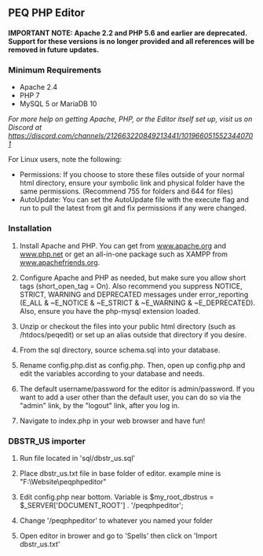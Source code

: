 ## PEQ PHP Editor

#### IMPORTANT NOTE: Apache 2.2 and PHP 5.6 and earlier are deprecated. Support for these versions is no longer provided and all references will be removed in future updates.

### Minimum Requirements
* Apache 2.4
* PHP 7
* MySQL 5 or MariaDB 10

*For more help on getting Apache, PHP, or the Editor itself set up, visit us on Discord at https://discord.com/channels/212663220849213441/1019660515523440701*

For Linux users, note the following:
* Permissions: If you choose to store these files outside of your normal html directory, ensure your symbolic link and physical folder have the same permissions. (Recommend 755 for folders and 644 for files)
* AutoUpdate: You can set the AutoUpdate file with the execute flag and run to pull the latest from git and fix permissions if any were changed.

### Installation

1) Install Apache and PHP. You can get from www.apache.org and www.php.net or get an all-in-one package such as XAMPP from www.apachefriends.org.

2) Configure Apache and PHP as needed, but make sure you allow short tags (short_open_tag = On). Also recommend you suppress NOTICE, STRICT, WARNING and DEPRECATED messages under error_reporting (E_ALL & ~E_NOTICE & ~E_STRICT & ~E_WARNING & ~E_DEPRECATED). Also, ensure you have the php-mysql extension loaded.

3) Unzip or checkout the files into your public html directory (such as /htdocs/peqedit) or set up an alias outside that directory if you desire.

4) From the sql directory, source schema.sql into your database.

5) Rename config.php.dist as config.php.  Then, open up config.php and edit the variables according to your database and needs.

6) The default username/password for the editor is admin/password.  If you want to add a user other than the default user, you can do so via the "admin" link, by the "logout" link, after you log in.

7) Navigate to index.php in your web browser and have fun!

### DBSTR_US importer

1) Run file located in 'sql/dbstr_us.sql'

2) Place dbstr_us.txt file in base folder of editor. example mine is "F:\Website\peqphpeditor"

3) Edit config.php near bottom. Variable is $my_root_dbstrus = $_SERVER['DOCUMENT_ROOT'] . '/peqphpeditor';

4) Change '/peqphpeditor' to whatever you named your folder 

5) Open editor in brower and go to 'Spells' then click on 'Import dbstr_us.txt'
